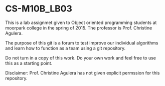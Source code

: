 # CS-M10B_LB03

This is a lab assignmet given to Object oriented programming students at 
moorpark college in the spring of 2015. The professor is Prof. Christine Agulera.

The purpose of this git is a forum to test improve our individual algorithms and learn
how to function as a team using a git repository.

Do not turn in a copy of this work. Do your own work and feel free to use this as a starting point.

Disclaimer: Prof. Christine Agulera has not given explicit permssion for this repository.
